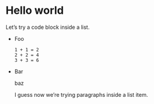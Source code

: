 # Hello world

Let’s try a code block inside a list.

  - Foo
  
        1 + 1 = 2
        2 + 2 = 4
        3 + 3 = 6

  - Bar
  
    baz
    
    I guess now we’re trying paragraphs inside a list item.
